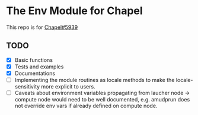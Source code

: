 # The Env Module for Chapel
This repo is for [Chapel#5939](https://github.com/chapel-lang/chapel/issues/5939)

## TODO
- [x] Basic functions
- [x] Tests and examples
- [x] Documentations
- [ ] Implementing the module routines as locale methods to make the locale-sensitivity more explicit to users.
- [ ] Caveats about environment variables propagating from laucher node -> compute node would need to be well documented, e.g. amudprun does not override env vars if already defined on compute node.